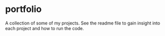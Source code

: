 # portfolio
A collection of some of my projects. See the readme file to gain insight into each project and how to run the code.
